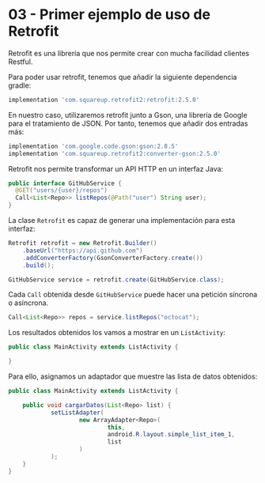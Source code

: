 
# 03 - Primer ejemplo de uso de Retrofit

Retrofit es una librería que nos permite crear con mucha facilidad clientes Restful.

Para poder usar retrofit, tenemos que añadir la siguiente dependencia gradle:

```gradle
implementation 'com.squareup.retrofit2:retrofit:2.5.0'
```

En nuestro caso, utilizaremos retrofit junto a Gson, una librería de Google para el tratamiento de JSON. Por tanto, tenemos que añadir dos entradas más:

```gradle
implementation 'com.google.code.gson:gson:2.8.5'
implementation 'com.squareup.retrofit2:converter-gson:2.5.0'
```

Retrofit nos permite transformar un API HTTP en un interfaz Java:

```java
public interface GitHubService {
  @GET("users/{user}/repos")
  Call<List<Repo>> listRepos(@Path("user") String user);
}
```

La clase `Retrofit` es capaz de generar una implementación para esta interfaz:

```java
Retrofit retrofit = new Retrofit.Builder()
    .baseUrl("https://api.github.com")
    .addConverterFactory(GsonConverterFactory.create())
    .build();

GitHubService service = retrofit.create(GitHubService.class);
```

Cada `Call` obtenida desde `GitHubService` puede hacer una petición síncrona o asíncrona.

```java
Call<List<Repo>> repos = service.listRepos("octocat");
```

Los resultados obtenidos los vamos a mostrar en un `ListActivity`:

```java
public class MainActivity extends ListActivity {

}
```

Para ello, asignamos un adaptador que muestre las lista de datos obtenidos:

```java
public class MainActivity extends ListActivity {

    public void cargarDatos(List<Repo> list) {
            setListAdapter(
                    new ArrayAdapter<Repo>(
                            this,
                            android.R.layout.simple_list_item_1,
                            list
                    )
            );
    }
}
```